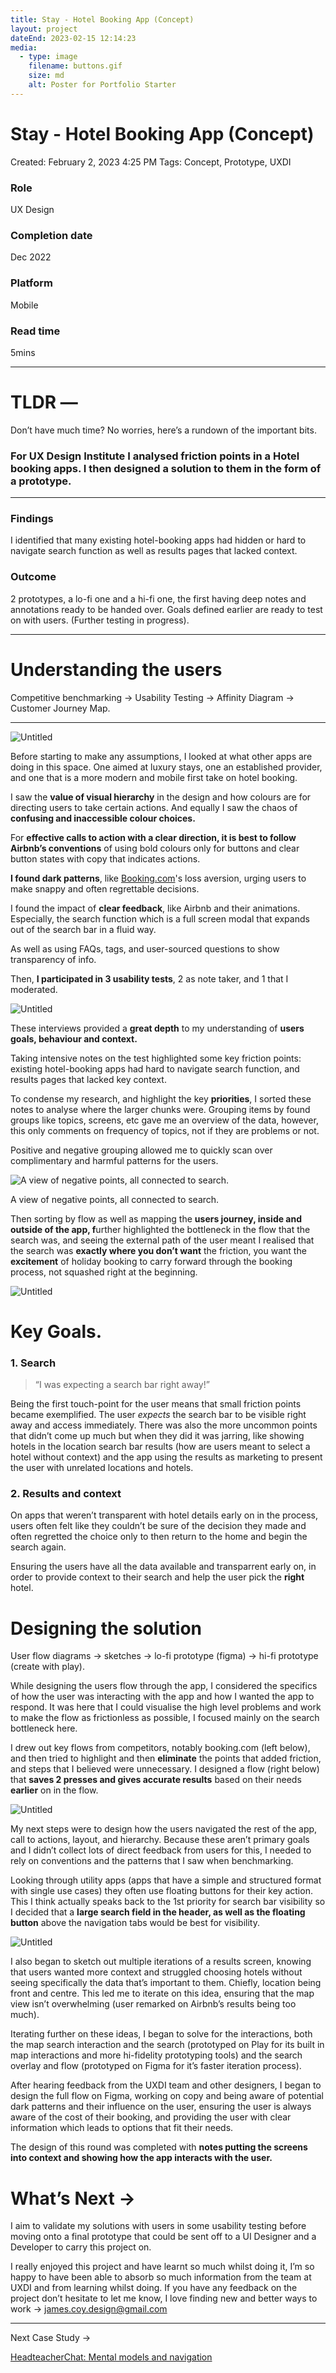 ```yaml
---
title: Stay - Hotel Booking App (Concept)
layout: project
dateEnd: 2023-02-15 12:14:23
media:
  - type: image
    filename: buttons.gif
    size: md
    alt: Poster for Portfolio Starter
---
```



# Stay - Hotel Booking App (Concept)

Created: February 2, 2023 4:25 PM
Tags: Concept, Prototype, UXDI

### Role

UX Design

### Completion date

Dec 2022

### Platform

Mobile

### Read time

5mins

---

# TLDR —

Don’t have much time? No worries, here’s a rundown of the important bits.

### **For UX Design Institute I analysed friction points in a Hotel booking apps. I then designed a solution to them in the form of a prototype.**

---

### Findings

I identified that many existing hotel-booking apps had hidden or hard to navigate search function as well as results pages that lacked context.

### Outcome

2 prototypes, a lo-fi one and a hi-fi one, the first having deep notes and annotations ready to be handed over. Goals defined earlier are ready to test on with users. (Further testing in progress).

---

# Understanding the users

Competitive benchmarking → Usability Testing → Affinity Diagram → Customer Journey Map.

---

![Untitled](Stay%20-%20Hotel%20Booking%20App%20(Concept)%2077e75be5ca694cf8ab65f168815dff7b/Untitled.png)

Before starting to make any assumptions, I looked at what other apps are doing in this space. One aimed at luxury stays, one an established provider, and one that is a more modern and mobile first take on hotel booking.

I saw the **value of visual hierarchy** in the design and how colours are for directing users to take certain actions. And equally I saw the chaos of **confusing and inaccessible colour choices.**

For **effective calls to action with a clear direction, it is best to follow Airbnb’s conventions** of using bold colours only for buttons and clear button states with copy that indicates actions.

**I found dark patterns**, like [Booking.com](http://booking.com/)'s loss aversion, urging users to make snappy and often regrettable decisions.

I found the impact of **clear feedback**, like Airbnb and their animations. Especially, the search function which is a full screen modal that expands out of the search bar in a fluid way.

As well as using FAQs, tags, and user-sourced questions to show transparency of info.

Then, **I participated in 3 usability tests**, 2 as note taker, and 1 that I moderated.

![Untitled](Stay%20-%20Hotel%20Booking%20App%20(Concept)%2077e75be5ca694cf8ab65f168815dff7b/Untitled%201.png)

These interviews provided a **great depth** to my understanding of **users goals, behaviour and context.**

Taking intensive notes on the test highlighted some key friction points: existing hotel-booking apps had hard to navigate search function, and results pages that lacked key context. 

To condense my research, and highlight the key **priorities**, I sorted these notes to analyse where the larger chunks were. Grouping items by found groups like topics, screens, etc gave me an overview of the data, however, this only comments on frequency of topics, not if they are problems or not.

Positive and negative grouping allowed me to quickly scan over complimentary and harmful patterns for the users.

![A view of negative points, all connected to search.](Stay%20-%20Hotel%20Booking%20App%20(Concept)%2077e75be5ca694cf8ab65f168815dff7b/Untitled%202.png)

A view of negative points, all connected to search.

Then sorting by flow as well as mapping the **users journey, inside and outside of the app, f**urther highlighted the bottleneck in the flow that the search was, and seeing the external path of the user meant I realised that the search was **exactly where you don’t want** the friction, you want the **excitement** of holiday booking to carry forward through the booking process, not squashed right at the beginning.

![Untitled](Stay%20-%20Hotel%20Booking%20App%20(Concept)%2077e75be5ca694cf8ab65f168815dff7b/Untitled%203.png)

# Key Goals.

### 1. Search

> “I was expecting a search bar right away!”
> 

Being the first touch-point for the user means that small friction points became exemplified. The user *expects* the search bar to be visible right away and access immediately. There was also the more uncommon points that didn’t come up much but when they did it was jarring, like showing hotels in the location search bar results (how are users meant to select a hotel without context) and the app using the results as marketing to present the user with unrelated locations and hotels.

### 2. Results and context

On apps that weren’t transparent with hotel details early on in the process, users often felt like they couldn’t be sure of the decision they made and often regretted the choice only to then return to the home and begin the search again.

Ensuring the users have all the data available and transparrent early on, in order to provide context to their search and help the user pick the **********right********** hotel.

# Designing the solution

User flow diagrams → sketches → lo-fi prototype (figma) → hi-fi prototype (create with play).

While designing the users flow through the app, I considered the specifics of how the user was interacting with the app and how I wanted the app to respond. It was here that I could visualise the high level problems and work to make the flow as frictionless as possible, I focused mainly on the search bottleneck here.

I drew out key flows from competitors, notably booking.com (left below), and then tried to highlight and then **eliminate** the points that added friction, and steps that I believed were unnecessary. I designed a flow (right below) that **saves 2 presses and gives accurate results** based on their needs **earlier** on in the flow. 

![Untitled](Stay%20-%20Hotel%20Booking%20App%20(Concept)%2077e75be5ca694cf8ab65f168815dff7b/Untitled%204.png)

My next steps were to design how the users navigated the rest of the app, call to actions, layout, and hierarchy. Because these aren’t primary goals and I didn’t collect lots of direct feedback from users for this, I needed to rely on conventions and the patterns that I saw when benchmarking.

Looking through utility apps (apps that have a simple and structured format with single use cases) they often use floating buttons for their key action. This I think actually speaks back to the 1st priority for search bar visibility so I decided that a **large search field in the header, as well as the floating button** above the navigation tabs would be best for visibility.

![Untitled](Stay%20-%20Hotel%20Booking%20App%20(Concept)%2077e75be5ca694cf8ab65f168815dff7b/Untitled%205.png)

I also began to sketch out multiple iterations of a results screen, knowing that users wanted more context and struggled choosing hotels without seeing specifically the data that’s important to them. Chiefly, location being front and centre. This led me to iterate on this idea, ensuring that the map view isn’t overwhelming (user remarked on Airbnb’s results being too much).

Iterating further on these ideas, I began to solve for the interactions, both the map search interaction and the search (prototyped on Play for its built in map interactions and more hi-fidelity prototyping tools) and the search overlay and flow (prototyped on Figma for it’s faster iteration process).

After hearing feedback from the UXDI team and other designers, I began to design the full flow on Figma, working on copy and being aware of potential dark patterns and their influence on the user, ensuring the user is always aware of the cost of their booking, and providing the user with clear information which leads to options that fit their needs.

The design of this round was completed with **notes putting the screens into context and showing how the app interacts with the user.** 

# What’s Next →

I aim to validate my solutions with users in some usability testing before moving onto a final prototype that could be sent off to a UI Designer and a Developer to carry this project on.

I really enjoyed this project and have learnt so much whilst doing it, I’m so happy to have been able to absorb so much information from the team at UXDI and from learning whilst doing. If you have any feedback on the project don’t hesitate to let me know, I love finding new and better ways to work → james.coy.design@gmail.com

---

Next Case Study →

[HeadteacherChat: Mental models and navigation](https://www.notion.so/HeadteacherChat-Mental-models-and-navigation-22c23980d8fc4ff0aed4b760c00c13c3)